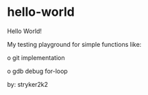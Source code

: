 # hello-world

Hello World!


My testing playground for simple functions like:

o git implementation

o gdb debug for-loop


by: stryker2k2
